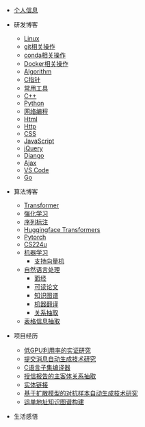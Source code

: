 * [个人信息](README)

* 研发博客
    * [Linux](Linux/README) 
    * [git相关操作](git/README)
    * [conda相关操作](conda/README)
    * [Docker相关操作](Docker/README)
    * [Algorithm](Algorithm/README)
    * [C指针](C/c语言指针探秘)
    * [常用工具](tool/README)
    * [C++](CPP/README)
    * [Python](Python/python)
    * [网络编程](Socket/README)
    * [Html](Html/README)
    * [Http](Http/README)
    * [CSS](CSS/README)
    * [JavaScript](JavaScript/README)
    * [jQuery](jQuery/README)
    * [Django](Django/README)
    * [Ajax](Ajax/README)
    * [VS Code](VScode/README)
    * [Go](Go/README)

    
* 算法博客
    * [Transformer](Transformer/Transformer.md)
    * [强化学习](rl/README)
    * [序列标注](nlp/seq_label)
    * [Huggingface Transformers](Transformers/README)
    * [Pytorch](pytorch/README)
    * [CS224u](cs224u/README)
    * [机器学习](ml/)
        * [支持向量机](ml/svm/svm.md)
    * [自然语言处理](nlp/)
        * [面经](nlp/experience/README)
        * [可读论文](nlp/paper/README)
        * [知识图谱](nlp/kg/kg.md)
        * [机器翻译](nlp/nmt/README.md)
        * [关系抽取](nlp/multi_rel/多重关系抽取.md)
    * [表格信息抽取](table/README)
    
* 项目经历
    <!-- * [内容质量-虚假](fakenews/README) -->
    * [低GPU利用率的实证研究](GPUUtil/README)
    * [提交消息自动生成技术研究](come/README)
    * [C语言子集编译器](compile/README)
    * [授信报告的主客体关系抽取](sxbg/README)
    * [实体链接](entitylinking/README)
    * [基于扩散模型的对抗样本自动生成技术研究](advers/README)
    * [运单地址知识图谱构建](waybill/README)
    
* 生活感悟

